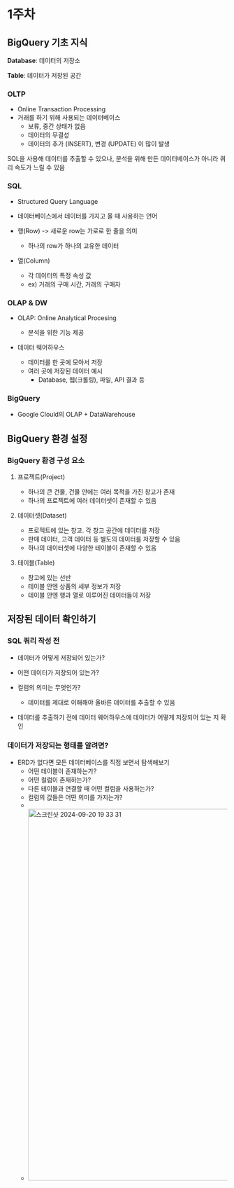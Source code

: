 # 1주차

## BigQuery 기초 지식

**Database**: 데이터의 저장소  
  
**Table**: 데이터가 저장된 공간  
  
  
### OLTP  
* Online Transaction Processing
* 거래를 하기 위해 사용되는 데이터베이스
  - 보류, 중간 상태가 없음
  - 데이터의 무결성
  - 데이터의 추가 (INSERT), 변경 (UPDATE) 이 많이 발생

 SQL을 사용해 데이터를 추출할 수 있으나, 분석을 위해 만든 데이터베이스가 아니라 쿼리 속도가 느릴 수 있음  
   

    
### SQL 
* Structured Query Language
* 데이터베이스에서 데이터를 가지고 올 때 사용하는 언어

* 행(Row) -> 새로운 row는 가로로 한 줄을 의미
  - 하나의 row가 하나의 고유한 데이터

* 열(Column)
  - 각 데이터의 특정 속성 값
  - ex) 거래의 구매 시간, 거래의 구매자


### OLAP & DW
* OLAP: Online Analytical Procesing
  - 분석을 위한 기능 제공

* 데이터 웨어하우스
   - 데이터를 한 곳에 모아서 저장
   - 여러 곳에 저장된 데이터 예시
     - Database, 웹(크롤링), 파일, API 결과 등
  
  
### BigQuery
* Google Clould의 OLAP + DataWarehouse



## BigQuery 환경 설정
### BigQuery 환경 구성 요소
1) 프로젝트(Project)
   * 하나의 큰 건물, 건물 안에는 여러 목적을 가진 창고가 존재
   * 하나의 프로젝트에 여러 데이터셋이 존재할 수 있음

2) 데이터셋(Dataset)
    * 프로젝트에 있는 창고. 각 창고 공간에 데이터를 저장
    * 판매 데이터, 고객 데이터 등 별도의 데이터를 저장할 수 있음
    * 하나의 데이터셋에 다양한 테이블이 존재할 수 있음

3) 테이블(Table)
    * 창고에 있는 선반
    * 테이블 안엔 상품의 세부 정보가 저장
    * 테이블 안엔 행과 열로 이루어진 데이터들이 저장

  
## 저장된 데이터 확인하기

### SQL 쿼리 작성 전
* 데이터가 어떻게 저장되어 있는가?
* 어떤 데이터가 저장되어 있는가?
* 컬럼의 의미는 무엇인가?

  - 데이터를 제대로 이해해야 올바른 데이터를 추출할 수 있음
  
* 데이터를 추출하기 전에 데이터 웨어하우스에 데이터가 어떻게 저장되어 있는 지 확인

  
### 데이터가 저장되는 형태를 알려면?
* ERD가 없다면 모든 데이터베이스를 직접 보면서 탐색해보기
  - 어떤 테이블이 존재하는가?
  - 어떤 컬럼이 존재하는가?
  - 다른 테이블과 연결할 때 어떤 컬럼을 사용하는가?
  - 컬럼의 값들은 어떤 의미를 가지는가?
  -
  - <img width="849" alt="스크린샷 2024-09-20 19 33 31" src="https://github.com/user-attachments/assets/b4d597e8-063a-4528-9e95-2a11d4546956">


